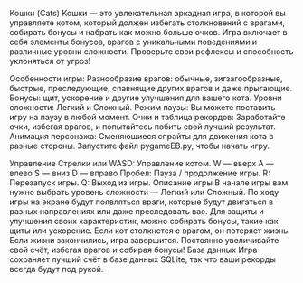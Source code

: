 Кошки (Cats)
Кошки — это увлекательная аркадная игра, в которой вы управляете котом, который должен избегать столкновений с врагами, собирать бонусы и набрать как можно больше очков. Игра включает в себя элементы бонусов, врагов с уникальными поведениями и различные уровни сложности. Проверьте свои рефлексы и способность уклоняться от угроз!

Особенности игры:
Разнообразие врагов: обычные, зигзагообразные, быстрые, преследующие, спавнящие других врагов и даже прыгающие.
Бонусы: щит, ускорение и другие улучшения для вашего кота.
Уровни сложности: Легкий и Сложный.
Режим паузы: Вы можете поставить игру на паузу в любой момент.
Очки и таблица рекордов: Заработайте очки, избегая врагов, и попытайтесь побить свой лучший результат.
Анимация персонажа: Сменяющиеся спрайты для движения кота в разные стороны.
Запустите файл pygameEB.py, чтобы начать игру.

Управление
Стрелки или WASD: Управление котом.
W — вверх
A — влево
S — вниз
D — вправо
Пробел: Пауза / продолжение игры.
R: Перезапуск игры.
Q: Выход из игры.
Описание игры
В начале игры вам нужно выбрать уровень сложности — Легкий или Сложный.
По ходу игры на экране будут появляться враги, которые будут двигаться в разных направлениях или даже преследовать вас.
Для защиты и улучшения своих характеристик, можно собирать бонусы, такие как щиты или ускорение.
Если кот столкнется с врагом, он потеряет жизнь. Если жизни закончились, игра завершится.
Постоянно увеличивайте свой счёт, избегая врагов и собирая бонусы!
База данных
Игра сохраняет лучший счёт в базе данных SQLite, так что ваши рекорды всегда будут под рукой.
